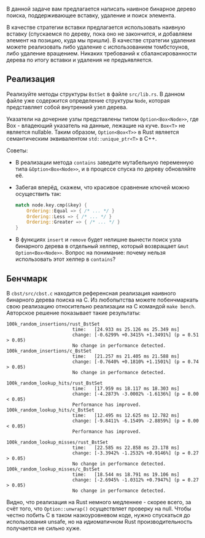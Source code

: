 В данной задаче вам предлагается написать наивное бинарное дерево поиска,
поддерживающее вставку, удаление и поиск элемента.

В качестве стратегии вставки предлагается использовать наивную вставку (спускаемся
по дереву, пока оно не закончится, и добавляем элемент на позицию, куда мы пришли).
В качестве стратегии удаления можете реализовать либо удаление с использованием
томбстоунов, либо удаление вращением. Никаких требований к сбалансированности дерева
по итогу вставки и удаления не предъявляется.

## Реализация

Реализуйте методы структуры `BstSet` в файле `src/lib.rs`. В данном файле уже содержится
определение структуры `Node`, которая представляет собой внутренний узел дерева.

Указатели на дочерние узлы представлены типом `Option<Box<Node>>`, где Box - владеющий указатель на данные, лежащие на куче. `Box<T>` не является nullable. Таким образом, `Option<Box<T>>` в Rust является семантическим эквивалентом `std::unique_ptr<T>` в C++.

Советы:
* В реализации метода `contains` заведите мутабельную переменную типа
`&Option<Box<Node>>`, и в процессе спуска по дереву обновляйте её.
* Забегая вперёд, скажем, что красивое сравнение ключей можно осуществить так:

	```rust
	match node.key.cmp(&key) {
		Ordering::Equal => { /* ... */ }
		Ordering::Less => { /* ... */ }
		Ordering::Greater => { /* ... */ }
	}
	```

* В функциях `insert` и `remove` будет нелишне вынести поиск узла бинарного дерева
в отдельный хелпер, который возвращает `&mut Option<Box<Node>>`. Вопрос на понимание:
почему нельзя использовать этот хелпер в `contains`?

## Бенчмарк

В `cbst/src/cbst.c` находится референсная реализация наивного бинарного дерева поиска на
С. Из любопытства можете побенчмаркать свою реализацию относительно реализации на С
командой `make bench`. Авторское решение показывает такие результаты:

```
100k_random_insertions/rust_BstSet
                        time:   [24.933 ms 25.126 ms 25.349 ms]
                        change: [-0.6299% +0.3415% +1.3491%] (p = 0.51 > 0.05)
                        No change in performance detected.
100k_random_insertions/c_BstSet
                        time:   [21.257 ms 21.405 ms 21.588 ms]
                        change: [-0.7640% +0.1810% +1.1501%] (p = 0.74 > 0.05)
                        No change in performance detected.

100k_random_lookup_hits/rust_BstSet
                        time:   [17.959 ms 18.117 ms 18.303 ms]
                        change: [-4.2873% -3.0002% -1.6136%] (p = 0.00 < 0.05)
                        Performance has improved.
100k_random_lookup_hits/c_BstSet
                        time:   [12.495 ms 12.625 ms 12.782 ms]
                        change: [-9.8411% -6.1549% -2.8859%] (p = 0.00 < 0.05)
                        Performance has improved.

100k_random_lookup_misses/rust_BstSet
                        time:   [22.585 ms 22.858 ms 23.178 ms]
                        change: [-3.3942% -1.2532% +0.9146%] (p = 0.27 > 0.05)
                        No change in performance detected.
100k_random_lookup_misses/c_BstSet
                        time:   [18.544 ms 18.791 ms 19.106 ms]
                        change: [-2.6945% -1.0312% +0.7947%] (p = 0.27 > 0.05)
                        No change in performance detected.
```

Видно, что реализация на Rust немного медленнее - скорее всего, за счёт того, что
`Option::unwrap()` осуществляет проверку на null. Чтобы честно побить С в таком
назкоуровневом коде, нужно спускаться до использования unsafe, но на идиоматичном
Rust производительность получается не сильно хуже.
